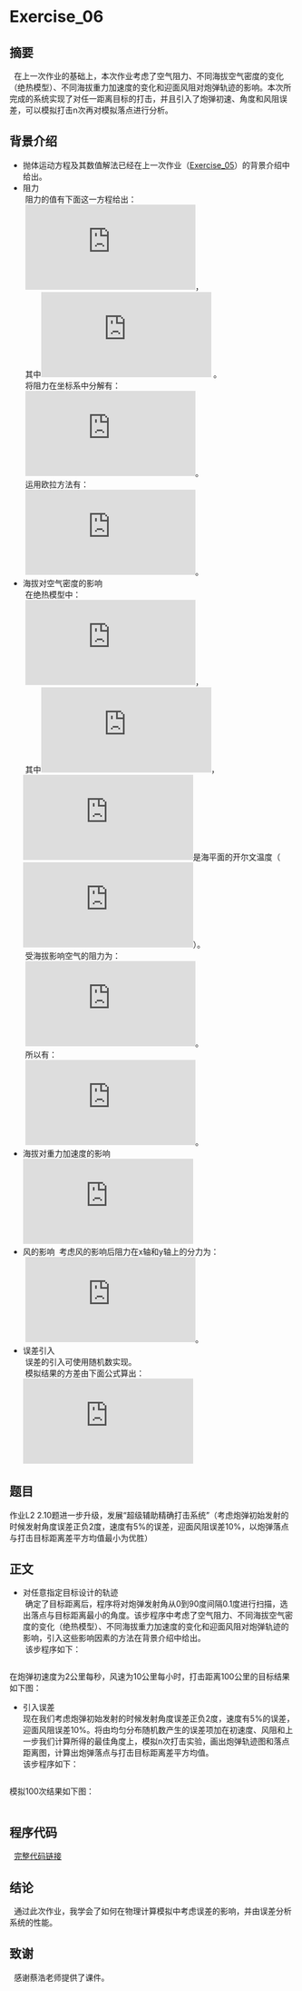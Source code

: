 # Exercise_06

## 摘要
   在上一次作业的基础上，本次作业考虑了空气阻力、不同海拔空气密度的变化（绝热模型）、不同海拔重力加速度的变化和迎面风阻对炮弹轨迹的影响。本次所完成的系统实现了对任一距离目标的打击，并且引入了炮弹初速、角度和风阻误差，可以模拟打击n次再对模拟落点进行分析。

## 背景介绍
* 抛体运动方程及其数值解法已经在上一次作业（[Exercise_05](https://github.com/Lyu-Wei/computational_physics_N2014301020069/blob/master/Exercise_05.md)）的背景介绍中给出。<br>
* 阻力<br>
  阻力的值有下面这一方程给出：<br>
  ![](http://latex.codecogs.com/gif.latex?F_%7Bdrag%7D%3D-B_%7B2%7Dv%5E%7B%7D2)，<br> 
  其中![](http://latex.codecogs.com/gif.latex?v%3D%5Csqrt%7Bv_%7Bx%7D%5E%7B2%7D&plus;v_%7By%7D%5E%7B2%7D%7D) 。<br>
  将阻力在坐标系中分解有：<br>
  ![](http://latex.codecogs.com/gif.latex?%5C%5C%20F_%7Bdrag%2Cx%7D%3DF_%7Bdrag%7Dcos%5Ctheta%20%3DF_%7Bdrag%7D%28v_x/v%29%3D-B_2vv_x%20%5C%5C%20F_%7Bdrag%2Cy%7D%3DF_%7Bdrag%7Dsin%5Ctheta%20%3DF_%7Bdrag%7D%28v_y/v%29%3D-B_2vv_y)。<br>
  运用欧拉方法有：<br>
  ![](http://latex.codecogs.com/gif.latex?%5C%5C%20x_%7Bi&plus;1%7D%3Dx_i&plus;v_%7Bx%2Ci%7D%5CDelta%20t%20%5C%5C%20%5C%5C%20v_%7Bx%2Ci&plus;1%7D%3Dv_%7Bx%2Ci%7D-%5Cfrac%7BB_2vv_%7Bx%2Ci%7D%7D%7Bm%7D%5CDelta%20t%20%5C%5C%20%5C%5C%20y_%7Bi&plus;1%7D%3Dy_i&plus;v_%7By%2Ci%7D%5CDelta%20t%20%5C%5C%20%5C%5C%20v_%7By%2Ci&plus;1%7D%3Dv_%7By%2Ci%7D-g%5CDelta%20t-%5Cfrac%7BB_2vv_%7By%2Ci%7D%7D%7Bm%7D%5CDelta%20t)。<br>
* 海拔对空气密度的影响<br>
  在绝热模型中：<br>
  ![](http://latex.codecogs.com/gif.latex?%5Crho%20%3D%5Crho%20_0%281-%5Cfrac%7Bay%7D%7BT_0%7D%29%5E%7B%5Calpha%20%7D)，<br>
  其中![](http://latex.codecogs.com/gif.latex?a%5Capprox%206.5%5Ctimes%2010%5E%7B-3%7DK/m%2C%5Calpha%20%5Capprox%202.5)，![](http://latex.codecogs.com/gif.latex?T_%7B0%7D)是海平面的开尔文温度（![](http://latex.codecogs.com/gif.latex?%5Capprox%20300K)）。<br>
  受海拔影响空气的阻力为：<br>
  ![](http://latex.codecogs.com/gif.latex?F_%7Bdrag%7D%5E%7B*%7D%3D%5Cfrac%7B%5Crho%20%7D%7B%5Crho%20_0%7DF_%7Bdrag%7D%28y%3D0%29)。<br>
  所以有：<br>
  ![](http://latex.codecogs.com/gif.latex?%5C%5C%20x_%7Bi&plus;1%7D%3Dx_i&plus;v_%7Bx%2Ci%7D%5CDelta%20t%20%5C%5C%20%5C%5C%20v_%7Bx%2Ci&plus;1%7D%3Dv_%7Bx%2Ci%7D-%5Cfrac%7B%5Crho%20%7D%7B%5Crho%20_0%7D%5Cfrac%7BB_2vv_%7Bx%2Ci%7D%7D%7Bm%7D%5CDelta%20t%20%5C%5C%20%5C%5C%20y_%7Bi&plus;1%7D%3Dy_i&plus;v_%7By%2Ci%7D%5CDelta%20t%20%5C%5C%20%5C%5C%20v_%7By%2Ci&plus;1%7D%3Dv_%7By%2Ci%7D-g%5CDelta%20t-%5Cfrac%7B%5Crho%20%7D%7B%5Crho%20_0%7D%5Cfrac%7BB_2vv_%7By%2Ci%7D%7D%7Bm%7D%5CDelta%20t)。<br>
* 海拔对重力加速度的影响<br>
  ![](http://latex.codecogs.com/gif.latex?g%3Dg_0%28%5Cfrac%7BR%7D%7BR&plus;y%7D%29%5E2)<br>
* 风的影响
  考虑风的影响后阻力在x轴和y轴上的分力为：<br>
  ![](http://latex.codecogs.com/gif.latex?%5C%5C%20F_%7Bdrag%2Cx%7D%3D-B_%7B2%7D%7C%5Cvec%7Bv%7D-%5Cvec%7Bv_%7Bwind%7D%7D%7C%28v_%7Bx%7D-v_%7Bwind%7D%29%20%5C%5C%5C%5C%20F_%7Bdrag%2Cy%7D%3D-B_%7B2%7D%7C%5Cvec%7Bv%7D-%5Cvec%7Bv_%7Bwind%7D%7D%7Cv_%7By%7D)。<br>
* 误差引入<br>
  误差的引入可使用随机数实现。<br>
  模拟结果的方差由下面公式算出：<br>
  ![](http://latex.codecogs.com/gif.latex?s%5E%7B2%7D%3D%5Cfrac%7B1%7D%7Bn%7D%5Csum_%7Bi%3D1%7D%5E%7Bn%7D%28x_%7Bi%7D-%5Cbar%7Bx%7D%29%5E%7B2%7D%5Capprox%20%5Cfrac%7B1%7D%7Bn%7D%5Csum_%7Bi%3D1%7D%5E%7Bn%7D%28x_%7Bi%7D-x_%7Btarget%7D%29%5E%7B2%7D)
  
## 题目
   作业L2 2.10题进一步升级，发展“超级辅助精确打击系统”（考虑炮弹初始发射的时候发射角度误差正负2度，速度有5%的误差，迎面风阻误差10%，以炮弹落点与打击目标距离差平方均值最小为优胜）
   
## 正文
* 对任意指定目标设计的轨迹<br>
  确定了目标距离后，程序将对炮弹发射角从0到90度间隔0.1度进行扫描，选出落点与目标距离最小的角度。该步程序中考虑了空气阻力、不同海拔空气密度的变化（绝热模型）、不同海拔重力加速度的变化和迎面风阻对炮弹轨迹的影响，引入这些影响因素的方法在背景介绍中给出。<br>
  该步程序如下：<br>
```
```
  在炮弹初速度为2公里每秒，风速为10公里每小时，打击距离100公里的目标结果如下图：<br>
  ![]()<br>
* 引入误差<br>
  现在我们考虑炮弹初始发射的时候发射角度误差正负2度，速度有5%的误差，迎面风阻误差10%。将由均匀分布随机数产生的误差项加在初速度、风阻和上一步我们计算所得的最佳角度上，模拟n次打击实验，画出炮弹轨迹图和落点距离图，计算出炮弹落点与打击目标距离差平方均值。<br>
  该步程序如下：<br>
```
```
  模拟100次结果如下图：<br>
  ![]()  ![]()<br>
  
  
## 程序代码
   [完整代码链接]()
   
## 结论
   通过此次作业，我学会了如何在物理计算模拟中考虑误差的影响，并由误差分析系统的性能。
   
## 致谢
   感谢蔡浩老师提供了课件。
